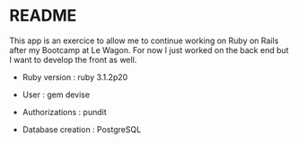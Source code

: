 # README

This app is an exercice to allow me to continue working on Ruby on Rails after my Bootcamp at Le Wagon.
For now I just worked on the back end but I want to develop the front as well.

* Ruby version : ruby 3.1.2p20

* User : gem devise

* Authorizations : pundit

* Database creation : PostgreSQL
